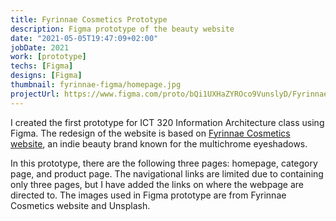 ```yaml
---
title: Fyrinnae Cosmetics Prototype
description: Figma prototype of the beauty website
date: "2021-05-05T19:47:09+02:00"
jobDate: 2021
work: [prototype]
techs: [Figma]
designs: [Figma]
thumbnail: fyrinnae-figma/homepage.jpg
projectUrl: https://www.figma.com/proto/bQi1UXHaZYROco9VunslyD/Fyrinnae-Cosmetics-IA?node-id=109%3A2595&scaling=min-zoom
---
```


I created the first prototype for ICT 320 Information Architecture class using Figma. The redesign of the website is based on [Fyrinnae Cosmetics website](https://fyrinnae.com/), an indie beauty brand known for the multichrome eyeshadows. 

In this prototype, there are the following three pages: homepage, category page, and product page. The navigational links are limited due to containing only three pages, but I have added the links on where the webpage are directed to. The images used in Figma prototype are from Fyrinnae Cosmetics website and Unsplash. 
